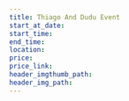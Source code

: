 ```yaml
---
title: Thiago And Dudu Event
start_at_date:
start_time:
end_time:
location:
price:
price_link:
header_imgthumb_path:
header_img_path:
---
```

